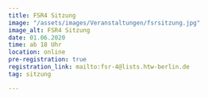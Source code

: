 ```yaml
---
title: FSR4 Sitzung
image: "/assets/images/Veranstaltungen/fsrsitzung.jpg"
image_alt: FSR4 Sitzung
date: 01.06.2020
time: ab 18 Uhr
location: online
pre-registration: true
registration_link: mailto:fsr-4@lists.htw-berlin.de
tag: sitzung

---
```


